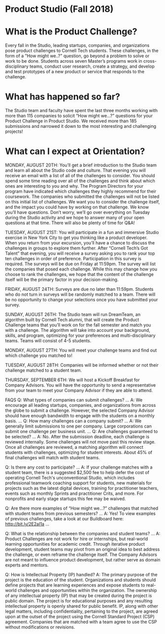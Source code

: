 # Product Studio (Fall 2018)

# What is the Product Challenge?
Every fall in the Studio, leading startups, companies, and organizations pose product challenges to Cornell Tech students. These challenges, in the form of a "How might we..?" question, go beyond a problem to solve or work to be done. Students across seven Master’s programs work in cross-disciplinary teams, conduct user research, create a strategy, and develop and test prototypes of a new product or service that responds to the challenge.

# What has happened so far?

The Studio team and faculty have spent the last three months working with more than 115 companies to solicit “How might we…?” questions for your Product Challenge in Product Studio. We received more than 185 submissions and narrowed it down to the most interesting and challenging projects!

# What can I expect at Orientation?

MONDAY, AUGUST 20TH:
You’ll get a brief introduction to the Studio team and learn all about the Studio code and culture. 
That evening you will receive an email with a list of all of the challenges to consider. You should spend some time reading over all of the challenges and think about which ones are interesting to you and why. The Program Directors for your program have indicated which challenges they highly recommend for their coursework. The companies who submitted the challenges will not be listed on this initial list of challenges. We want you to consider the challenge itself, and the impact you could have by working on that challenge.
We know you’ll have questions. Don’t worry, we’ll go over everything on Tuesday during the Studio activity and we hope to answer many of your open questions at that time. There will also be plenty of time for Q&A! 

TUESDAY, AUGUST 21ST: 
You will participate in a fun and immersive Studio exercise in New York City to get you thinking like a product developer. When you return from your excursion, you’ll have a chance to discuss the challenges in groups to explore them further.
After “Cornell Tech’s Got Talent” that evening, you will receive a survey asking you to rank your top ten challenges in order of preference. Participation in this survey is required. The surveys will be due on Friday at 11:59pm. 
The survey will list the companies that posed each challenge. While this may change how you choose to rank the challenges, we hope that the content of the challenge itself will be the primary factor in your decision-making. 




FRIDAY, AUGUST 24TH:
Surveys are due no later than 11:59pm. Students who do not turn in surveys will be randomly matched to a team. There will be no opportunity to change your selections once you have submitted your survey.

SUNDAY, AUGUST 26TH:
The Studio team will run DreamTeam, an algorithm built by Cornell Tech alumni, that will create the Product Challenge teams that you’ll work on for the fall semester and match you with a challenge. The algorithm will take into account your background, skills, and program, optimizing for your preferences and multi-disciplinary teams. Teams will consist of 4-5 students.

MONDAY, AUGUST 27TH:
You will meet your challenge teams and find out which challenge you matched to!

TUESDAY, AUGUST 28TH: 
Companies will be informed whether or not their challenge matched to a student team.

THURSDAY, SEPTEMBER 6TH:
We will host a Kickoff Breakfast for Company Advisors. You will have the opportunity to send a representative from your team to meet your Company Advisor if they are able to attend. 



FAQS
Q: What types of companies can submit challenges?
...
A: We encourage all leading startups, companies, and organizations from across the globe to submit a challenge. However, the selected Company Advisor should have enough bandwidth to engage with the students on a monthly basis.
...
Q: How many challenges can a company submit?
...
A: We generally limit submissions to one per company. Large corporations can submit one challenge per business unit.
...
Q: Are challenges guaranteed to be selected?
...
A: No. After the submission deadline, each challenge is reviewed internally. Some challenges will not move past this review stage.
Once all challenges are reviewed, a matching algorithm will connect students with challenges, optimizing for student interests.
About 45% of final challenges will match with student teams.


Q: Is there any cost to participate?
...
A: If your challenge matches with a student team, there is a suggested $2,500 fee to help defer the cost of operating Cornell Tech's unconventional Studio, which includes professional teamwork coaching support for students, new materials for projects such as the latest digital devices, training for practitioner teachers, events such as monthly Sprints and practitioner Crits, and more. For nonprofits and early stage startups this fee may be waived.


Q: Are there more examples of “How might we...?” challenges that matched with student teams from previous semesters?
...
A: Yes! To view examples of previous challenges, take a look at our Buildboard here: http://bit.ly/2E2aI1a ...


Q: What is the relationship between the companies and student teams?
...
A: Product Challenges are not work for hire or internships, but real-world learning opportunities for academic credit. Through iterative product development, student teams may pivot from an original idea to best address the challenge, or even reframe the challenge itself. The Company Advisors are not meant to influence product development, but rather serve as domain experts and mentors.


Q: How is Intellectual Property (IP) handled?
A: The primary purpose of the project is the education of the student. Organizations and students should define projects that are learning experiences and expose students to real-world challenges and opportunities within the organization. The ownership of any intellectual property (IP) that may be created during the project is public domain. The project is for educational purposes and any resulting intellectual property is openly shared for public benefit. IP, along with other legal matters, including confidentiality, pertaining to the project, are agreed upon at the outset of the project using the Cornell Standard Project (CSP) agreement. Companies that are matched with a team agree to use the CSP without modifications or revisions.
